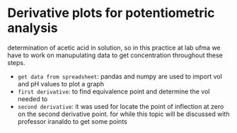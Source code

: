 # Derivative plots for potentiometric analysis
determination of acetic acid in solution, so in this practice at lab ufma we have to work on manupulating data to get concentration throughout these steps.
- `get data from spreadsheet`: pandas and numpy are used to import vol and pH values to plot a graph
- `first derivative`: to find equivalence point and determine the vol needed to 
- `second derivative`: it was used for locate the point of inflection at zero on the second derivative point. for while this topic will be discussed with professor iranaldo to get some points
